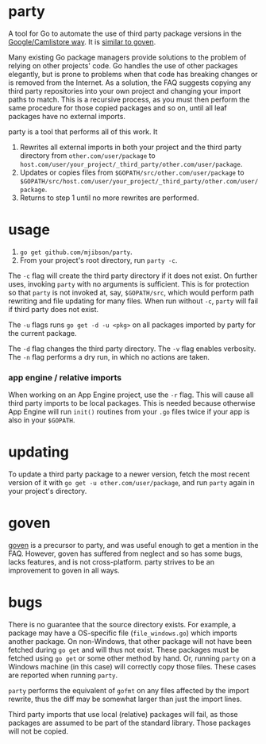 # party

A tool for Go to automate the use of third party package versions in the [Google/Camlistore way](http://golang.org/doc/faq#get_version). It is [similar to goven](#goven).

Many existing Go package managers provide solutions to the problem of relying on other projects' code. Go handles the use of other packages elegantly, but is prone to problems when that code has breaking changes or is removed from the Internet. As a solution, the FAQ suggests copying any third party repositories into your own project and changing your import paths to match. This is a recursive process, as you must then perform the same procedure for those copied packages and so on, until all leaf packages have no external imports.

party is a tool that performs all of this work. It

1. Rewrites all external imports in both your project and the third party directory from `other.com/user/package` to `host.com/user/your_project/_third_party/other.com/user/package`.
1. Updates or copies files from `$GOPATH/src/other.com/user/package` to `$GOPATH/src/host.com/user/your_project/_third_party/other.com/user/package`.
1. Returns to step 1 until no more rewrites are performed.

# usage

1. `go get github.com/mjibson/party`.
1. From your project's root directory, run `party -c`.

The `-c` flag will create the third party directory if it does not exist. On further uses, invoking `party` with no arguments is sufficient. This is for protection so that `party` is not invoked at, say, `$GOPATH/src`, which would perform path rewriting and file updating for many files. When run without `-c`, `party` will fail if third party does not exist.

The `-u` flags runs `go get -d -u <pkg>` on all packages imported by party for the current package.

The `-d` flag changes the third party directory. The `-v` flag enables verbosity. The `-n` flag performs a dry run, in which no actions are taken.

### app engine / relative imports

When working on an App Engine project, use the `-r` flag. This will cause all third party imports to be local packages. This is needed because otherwise App Engine will run `init()` routines from your `.go` files twice if your app is also in your `$GOPATH`.

# updating

To update a third party package to a newer version, fetch the most recent version of it with `go get -u other.com/user/package`, and run `party` again in your project's directory.

# goven

[goven](https://github.com/kr/goven) is a precursor to party, and was useful enough to get a mention in the FAQ. However, goven has suffered from neglect and so has some bugs, lacks features, and is not cross-platform. party strives to be an improvement to goven in all ways.

# bugs

There is no guarantee that the source directory exists. For example, a package may have a OS-specific file (`file_windows.go`) which imports another package. On non-Windows, that other package will not have been fetched during `go get` and will thus not exist. These packages must be fetched using `go get` or some other method by hand. Or, running `party` on a Windows machine (in this case) will correctly copy those files. These cases are reported when running `party`.

`party` performs the equivalent of `gofmt` on any files affected by the import rewrite, thus the diff may be somewhat larger than just the import lines.

Third party imports that use local (relative) packages will fail, as those packages are assumed to be part of the standard library. Those packages will not be copied.

